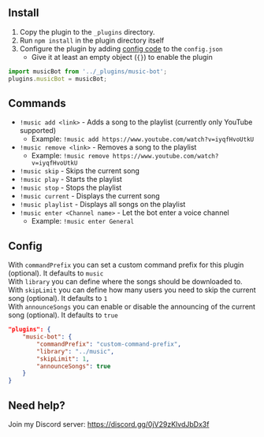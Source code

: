 Install
---
1. Copy the plugin to the `_plugins` directory.
2. Run `npm install` in the plugin directory itself
3. Configure the plugin by adding [config code](#config) to the `config.json`
    * Give it at least an empty object (`{}`) to enable the plugin

```javascript
import musicBot from '../_plugins/music-bot';
plugins.musicBot = musicBot;
```

Commands
---
* `!music add <link>` - Adds a song to the playlist (currently only YouTube supported)
    + Example: `!music add https://www.youtube.com/watch?v=iyqfHvoUtkU`
* `!music remove <link>` - Removes a song to the playlist
    + Example: `!music remove https://www.youtube.com/watch?v=iyqfHvoUtkU`
* `!music skip` - Skips the current song
* `!music play` - Starts the playlist
* `!music stop` - Stops the playlist
* `!music current` - Displays the current song
* `!music playlist` - Displays all songs on the playlist
* `!music enter <Channel name>` - Let the bot enter a voice channel
    + Example: `!music enter General`

Config
---
With `commandPrefix` you can set a custom command prefix for this plugin (optional). It defaults to `music`  
With `library` you can define where the songs should be downloaded to.  
With `skipLimit` you can define how many users you need to skip the current song (optional). It defaults to `1`  
With `announceSongs` you can enable or disable the announcing of the current song (optional). It defaults to `true`

```json
"plugins": {
    "music-bot": {
        "commandPrefix": "custom-command-prefix",
        "library": "../music",
        "skipLimit": 1,
        "announceSongs": true
    }
}
```

Need help?
---
Join my Discord server: https://discord.gg/0jV29zKlvdJbDx3f
